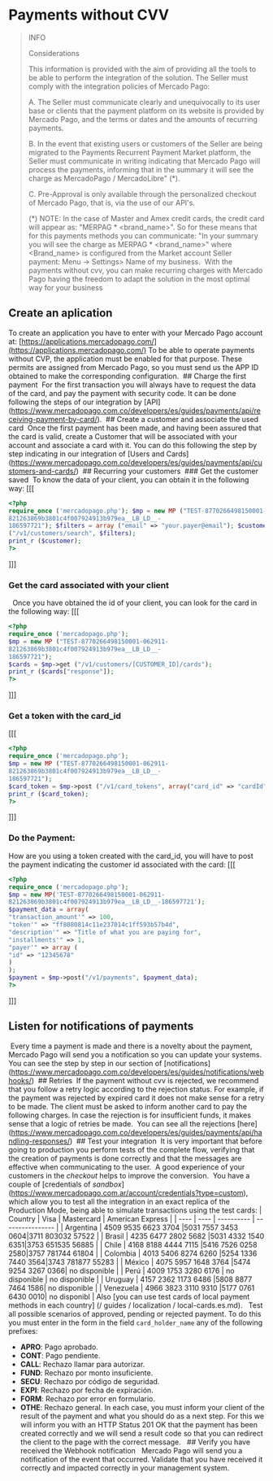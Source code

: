 # Payments without CVV
 >INFO 
>
> Considerations
>
> This information is provided with the aim of providing all the tools to be able to perform the integration of the solution.
> The Seller must comply with the integration policies of Mercado Pago:
>
> A. The Seller must communicate clearly and unequivocally to its user base or clients that the payment platform on its website is provided by Mercado Pago, and the terms or dates and the amounts of recurring payments.
>
> B. In the event that existing users or customers of the Seller are being migrated to the Payments Recurrent Payment Market platform, the Seller must communicate in writing indicating that Mercado Pago will process the payments, informing that in the summary it will see the charge as MercadoPago / MercadoLibre" (*).
>
> C. Pre-Approval is only available through the personalized checkout of Mercado Pago, that is, via the use of our API's.
>
>(*) NOTE: In the case of Master and Amex credit cards, the credit card will appear as: "MERPAG * <brand_name>". So for these means that for this payments methods you can communicate: "In your summary you will see the charge as MERPAG * <brand_name>" where <Brand_name> is configured from the Market account Seller payment: Menu -> Settings> Name of my business.
 With the payments without cvv, you can make recurring charges with Mercado Pago having the freedom to adapt the solution in the most optimal way for your business
 ## Create an aplication
 To create an application you have to enter with your Mercado Pago account at: [https://applications.mercadopago.com/](https://applications.mercadopago.com/) To be able to operate payments without CVP, the application must be enabled for that purpose. These permits are assigned from Mercado Pago, so you must send us the APP ID obtained to make the corresponding configuration.
 ## Charge the first payment
 For the first transaction you will always have to request the data of the card, and pay the payment with security code. It can be done following the steps of our integration by [API] (https://www.mercadopago.com.co/developers/es/guides/payments/api/receiving-payment-by-card/).
 ## Create a customer and associate the used card
 Once the first payment has been made, and having been assured that the card is valid, create a Customer that will be associated with your account and associate a card with it. You can do this following the step by step indicating in our integration of [Users and Cards] (https://www.mercadopago.com.co/developers/es/guides/payments/api/customers-and-cards/)
 ## Recurring your customers
 ### Get the customer saved
 To know the data of your client, you can obtain it in the following way:
 [[[
```php
<?php
require_once ('mercadopago.php'); $mp = new MP ("TEST-8770266498150001-062911-
821263869b3801c4f007924913b979ea__LB_LD__-
186597721"); $filters = array ("email" => "your.payer@email"); $customer = $mp->get
("/v1/customers/search", $filters);
print_r ($customer);
?>
```
]]]
### Get the card associated with your client
  Once you have obtained the id of your client, you can look for the card in the following way:
 [[[
```php
<?php
require_once ('mercadopago.php');
$mp = new MP ("TEST-8770266498150001-062911-
821263869b3801c4f007924913b979ea__LB_LD__-
186597721");
$cards = $mp->get ("/v1/customers/[CUSTOMER_ID]/cards");
print_r ($cards["response"]);
?>
```
]]]
 ### Get a token with the card_id
 [[[
```php
<?php
require_once ('mercadopago.php');
$mp = new MP ("TEST-8770266498150001-062911-
821263869b3801c4f007924913b979ea__LB_LD__-
186597721");
$card_token = $mp->post ("/v1/card_tokens", array("card_id" => "cardId"));
print_r ($card_token);
?>
 ```
]]]
 ### Do the Payment:
 How are you using a token created with the card_id, you will have to post the payment indicating the customer id associated with the card:
 [[[
```php
<?php
require_once ('mercadopago.php');
$mp = new MP('TEST-8770266498150001-062911-
821263869b3801c4f007924913b979ea__LB_LD__-186597721');
$payment_data = array(
"transaction_amount'" => 100,
"token'" => "ff8080814c11e237014c1ff593b57b4d",
"description'" => "Title of what you are paying for",
"installments'" => 1,
"payer'" => array (
"id" => "12345678"
)
);
$payment = $mp->post("/v1/payments", $payment_data);
?>
```
]]]
## Listen for notifications of payments
 Every time a payment is made and there is a novelty about the payment, Mercado Pago will send you a notification so you can update your systems. You can see the step by step in our section of [notifications] (https://www.mercadopago.com.co/developers/es/guides/notifications/webhooks/)
 ## Retries
 If the payment without cvv is rejected, we recommend that you follow a retry logic according to the rejection status. For example, if the payment was rejected by expired card it does not make sense for a retry to be made. The client must be asked to inform another card to pay the following charges. In case the rejection is for insufficient funds, it makes sense that a logic of retries be made.
 You can see all the rejections [here] (https://www.mercadopago.com.co/developers/es/guides/payments/api/handling-responses/)
 ## Test your integration
 It is very important that before going to production you perform tests of the complete flow, verifying that the creation of payments is done correctly and that the messages are effective when communicating to the user.
 A good experience of your customers in the _checkout_ helps to improve the conversion.
 You have a couple of [credentials of _sandbox_] (https://www.mercadopago.com.ar/account/credentials?type=custom), which allow you to test all the integration in an exact replica of the Production Mode, being able to simulate transactions using the test cards:
 | Country     	 | Visa 				       | Mastercard        | American Express |
| ---- 		   | ---- 				       | ----------        | ---------------- |
| Argentina  | 4509 9535 6623 3704 |5031 7557 3453 0604|3711 803032 57522 |
| Brasil  	 | 4235 6477 2802 5682 |5031 4332 1540 6351|3753 651535 56885 |
| Chile   	 | 4168 8188 4444 7115 |5416 7526 0258 2580|3757 781744 61804 |
| Colombia   | 4013 5406 8274 6260 |5254 1336 7440 3564|3743 781877 55283 |
| México  	 | 4075 5957 1648 3764 |5474 9254 3267 0366| no disponible    |
| Perú    	 | 4009 1753 3280 6176 | no disponible     | no disponible    |
| Uruguay  	 | 4157 2362 1173 6486 |5808 8877 7464 1586| no disponible    |
| Venezuela  | 4966 3823 3110 9310 |5177 0761 6430 0010| no disponibl     |
 Also [you can use test cards of local payment methods in each country] (/ guides / localization / local-cards.es.md).
  Test all possible scenarios of approved, pending or rejected payment. To do this you must enter in the form in the field `card_holder_name` any of the following prefixes:
 * **APRO**: Pago aprobado.  
* **CONT**: Pago pendiente.  
* **CALL**: Rechazo llamar para autorizar.  
* **FUND**: Rechazo por monto insuficiente.  
* **SECU**: Rechazo por código de seguridad.  
* **EXPI**: Rechazo por fecha de expiración.
* **FORM**: Rechazo por error en formulario.  
* **OTHE**: Rechazo general.
 In each case, you must inform your client of the result of the payment and what you should do as a next step.
For this we will inform you with an HTTP Status 201 OK that the payment has been created correctly and we will send a result code so that you can redirect the client to the page with the correct message.
  ## Verify you have received the Webhook notification
  Mercado Pago will send you a notification of the event that occurred. Validate that you have received it correctly and impacted correctly in your management system.
